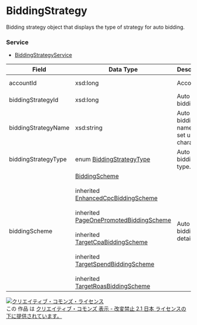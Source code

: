 # BiddingStrategy
Bidding strategy object that displays the type of strategy for auto bidding. 
### Service
+ [BiddingStrategyService](../services/BiddingStrategyService.md)

| Field | Data Type | Description | ADD | SET | REMOVE | 
|---|---|---|---|---|---|
| accountId| xsd:long| Account ID.| Req| Req<br>(notupdatable)| Req<br>(notupdatable) |
| biddingStrategyId| xsd:long| Auto bidding ID.| ─| Req<br>(notupdatable)| Req<br>(notupdatable) |
| biddingStrategyName| xsd:string| Auto bidding name. (Can set up to 50 characters.)| Req| Opt<br>                        (updatable)| ─ |
| biddingStrategyType| enum <a href="../data/BiddingStrategyType.md">BiddingStrategyType</a>| Auto bidding type.| ─| ─| ─ |
| biddingScheme| <a href="../data/BiddingScheme_BiddingStrategy.md">BiddingScheme</a><br><br> inherited <a href="../data/EnhancedCpcBiddingScheme_BiddingStrategy.md">EnhancedCpcBiddingScheme</a><br><br> inherited <a href="../data/PageOnePromotedBiddingScheme_BiddingStrategy.md">PageOnePromotedBiddingScheme </a><br><br> inherited <a href="../data/TargetCpaBiddingScheme_BiddingStrategy.md">TargetCpaBiddingScheme</a><br><br> inherited <a href="../data/TargetSpendBiddingScheme_BiddingStrategy.md">TargetSpendBiddingScheme</a><br><br> inherited <a href="../data/TargetRoasBiddingScheme_BiddingStrategy.md">TargetRoasBiddingScheme</a>| Auto bidding details| Req| Opt<br>(updatable)| ─ |

<a rel="license" href="http://creativecommons.org/licenses/by-nd/2.1/jp/"><img alt="クリエイティブ・コモンズ・ライセンス" style="border-width:0" src="https://i.creativecommons.org/l/by-nd/2.1/jp/88x31.png" /></a><br />この 作品 は <a rel="license" href="http://creativecommons.org/licenses/by-nd/2.1/jp/">クリエイティブ・コモンズ 表示 - 改変禁止 2.1 日本 ライセンスの下に提供されています。</a>
